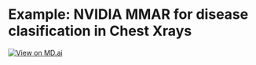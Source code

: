 # Example: NVIDIA MMAR for disease clasification in Chest Xrays

[![View on MD.ai](https://mdai-assets.s3.amazonaws.com/logo/github_badge.svg)](https://public.md.ai/annotator/project/poBGxQRl)
